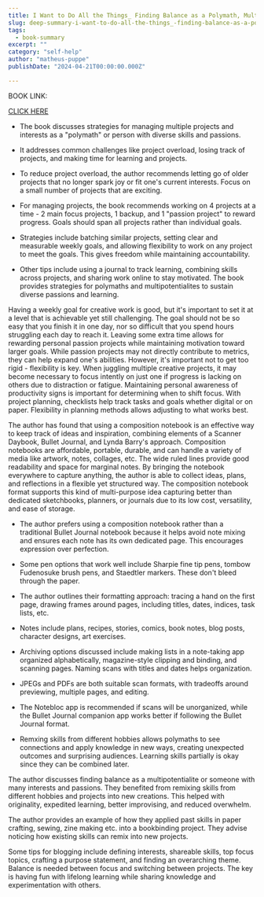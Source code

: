 ```yaml
---
title: I Want to Do All the Things_ Finding Balance as a Polymath, Multipotentialite & Renaissance Soul - Arcadia Page
slug: deep-summary-i-want-to-do-all-the-things_-finding-balance-as-a-polymath-multipotentialite-renaissance-soul-arcadia-page
tags: 
  - book-summary
excerpt: ""
category: "self-help"
author: "matheus-puppe"
publishDate: "2024-04-21T00:00:00.000Z"

---
```


BOOK LINK:

[CLICK HERE](https://www.amazon.com/gp/search?ie=UTF8&tag=matheuspupp0a-20&linkCode=ur2&linkId=4410b525877ab397377c2b5e60711c1a&camp=1789&creative=9325&index=books&keywords=i-want-to-do-all-the-things_-finding-balance-as-a-polymath-multipotentialite-renaissance-soul-arcadia-page)



- The book discusses strategies for managing multiple projects and interests as a "polymath" or person with diverse skills and passions. 

- It addresses common challenges like project overload, losing track of projects, and making time for learning and projects.

- To reduce project overload, the author recommends letting go of older projects that no longer spark joy or fit one's current interests. Focus on a small number of projects that are exciting.

- For managing projects, the book recommends working on 4 projects at a time - 2 main focus projects, 1 backup, and 1 "passion project" to reward progress. Goals should span all projects rather than individual goals. 

- Strategies include batching similar projects, setting clear and measurable weekly goals, and allowing flexibility to work on any project to meet the goals. This gives freedom while maintaining accountability.

- Other tips include using a journal to track learning, combining skills across projects, and sharing work online to stay motivated. The book provides strategies for polymaths and multipotentialites to sustain diverse passions and learning.


Having a weekly goal for creative work is good, but it's important to set it at a level that is achievable yet still challenging. The goal should not be so easy that you finish it in one day, nor so difficult that you spend hours struggling each day to reach it. Leaving some extra time allows for rewarding personal passion projects while maintaining motivation toward larger goals. While passion projects may not directly contribute to metrics, they can help expand one's abilities. However, it's important not to get too rigid - flexibility is key. When juggling multiple creative projects, it may become necessary to focus intently on just one if progress is lacking on others due to distraction or fatigue. Maintaining personal awareness of productivity signs is important for determining when to shift focus. With project planning, checklists help track tasks and goals whether digital or on paper. Flexibility in planning methods allows adjusting to what works best.


The author has found that using a composition notebook is an effective way to keep track of ideas and inspiration, combining elements of a Scanner Daybook, Bullet Journal, and Lynda Barry's approach. Composition notebooks are affordable, portable, durable, and can handle a variety of media like artwork, notes, collages, etc. The wide ruled lines provide good readability and space for marginal notes. By bringing the notebook everywhere to capture anything, the author is able to collect ideas, plans, and reflections in a flexible yet structured way. The composition notebook format supports this kind of multi-purpose idea capturing better than dedicated sketchbooks, planners, or journals due to its low cost, versatility, and ease of storage.


- The author prefers using a composition notebook rather than a traditional Bullet Journal notebook because it helps avoid note mixing and ensures each note has its own dedicated page. This encourages expression over perfection. 

- Some pen options that work well include Sharpie fine tip pens, tombow Fudenosuke brush pens, and Staedtler markers. These don't bleed through the paper. 

- The author outlines their formatting approach: tracing a hand on the first page, drawing frames around pages, including titles, dates, indices, task lists, etc. 

- Notes include plans, recipes, stories, comics, book notes, blog posts, character designs, art exercises. 

- Archiving options discussed include making lists in a note-taking app organized alphabetically, magazine-style clipping and binding, and scanning pages. Naming scans with titles and dates helps organization. 

- JPEGs and PDFs are both suitable scan formats, with tradeoffs around previewing, multiple pages, and editing. 

- The Notebloc app is recommended if scans will be unorganized, while the Bullet Journal companion app works better if following the Bullet Journal format.

- Remxing skills from different hobbies allows polymaths to see connections and apply knowledge in new ways, creating unexpected outcomes and surprising audiences. Learning skills partially is okay since they can be combined later.


The author discusses finding balance as a multipotentialite or someone with many interests and passions. They benefited from remixing skills from different hobbies and projects into new creations. This helped with originality, expedited learning, better improvising, and reduced overwhelm. 

The author provides an example of how they applied past skills in paper crafting, sewing, zine making etc. into a bookbinding project. They advise noticing how existing skills can remix into new projects. 

Some tips for blogging include defining interests, shareable skills, top focus topics, crafting a purpose statement, and finding an overarching theme. Balance is needed between focus and switching between projects. The key is having fun with lifelong learning while sharing knowledge and experimentation with others.
